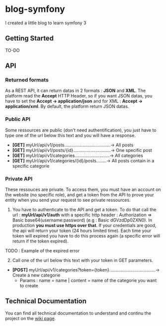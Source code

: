# blog-symfony
I created a little blog to learn symfony 3

## Getting Started
TO-DO

## API

### Returned formats
As a REST API, it can return datas in 2 formats : **JSON** and **XML**. The platform read the **Accept** HTTP Header, so if you want JSON datas, you have to set the **Accept -> application/json** and for XML : **Accept -> application/xml**. By default, the platform return JSON datas.

### Public API
Some ressources are public (don't need authentification), you just have to type one of the url below this text and you will have a response.

- **[GET]** myUrl/api/v1/posts.....................................-> All posts
- **[GET]** myUrl/api/v1/posts/{id}..............................-> One specific post
- **[GET]** myUrl/api/v1/categories............................-> All categories
- **[GET]** myUrl/api/v1/categories/{id}/posts........-> All posts contain in a specific categorie

### Private API
These ressouces are private. To access them, you must have an account on the website (no specific role), and get a token from the API to prove your entity when you send your request to see private ressources.

1. You have to authenticate to the API and get a token. To do that call the url : **myUrl/api/v1/auth** with a specific http header : Authorization => Basic base64(username:password) (e.g : Basic dGVzdDp0ZXN0). In production **you must use https over that**. If your credentials are good, the api will return your token (24 hours limited time). Each time your token will expired you have to do this process again (a specific error will return if the token expired).

TODO : Example of the expired error

2. Call one of the url below this text with your token in GET parameters.

- **[POST]** myUrl/api/v1/categories?token={token}.....................................-> Create a new categorie
  - Params : name = name | content = name of the categorie you want to create

## Technical Documentation
You can find all technical documentation to understand and continu the project on the [wiki page](https://github.com/gollgot/blog-symfony/wiki).
